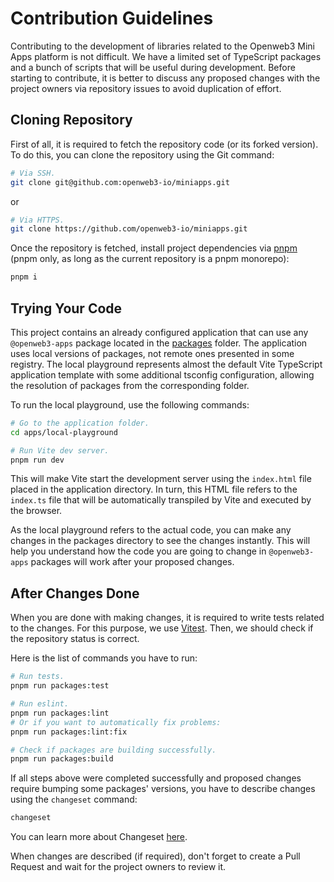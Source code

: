 # Contribution Guidelines

Contributing to the development of libraries related to the Openweb3 Mini Apps platform is not
difficult. We have a limited set of TypeScript packages and a bunch of scripts that will be useful
during development. Before starting to contribute, it is better to discuss any proposed changes with
the project owners via repository issues to avoid duplication of effort.

## Cloning Repository

First of all, it is required to fetch the repository code (or its forked version). To do this, you
can clone the repository using the Git command:

```bash
# Via SSH.
git clone git@github.com:openweb3-io/miniapps.git
```

or

```bash
# Via HTTPS.
git clone https://github.com/openweb3-io/miniapps.git
```

Once the repository is fetched, install project dependencies via [pnpm](https://pnpm.io/) (pnpm
only, as long as the current repository is a pnpm monorepo):

```bash
pnpm i
```

## Trying Your Code

This project contains an already configured application that can use any `@openweb3-apps` package located
in the [packages](packages) folder. The application uses local versions of packages, not remote ones
presented in some registry. The local playground represents almost the default Vite TypeScript
application template with some additional tsconfig configuration, allowing the resolution of
packages from the corresponding folder.

To run the local playground, use the following commands:

```bash
# Go to the application folder.
cd apps/local-playground

# Run Vite dev server.
pnpm run dev
```

This will make Vite start the development server using the `index.html` file placed in the
application directory. In turn, this HTML file refers to the `index.ts` file that will be
automatically transpiled by Vite and executed by the browser.

As the local playground refers to the actual code, you can make any changes in the packages
directory to see the changes instantly. This will help you understand how the code you are going to
change in `@openweb3-apps` packages will work after your proposed changes.

## After Changes Done

When you are done with making changes, it is required to write tests related to the changes. For
this purpose, we use [Vitest](https://vitest.dev/). Then, we should check if the repository status
is correct.

Here is the list of commands you have to run:

```bash
# Run tests.
pnpm run packages:test

# Run eslint.
pnpm run packages:lint
# Or if you want to automatically fix problems:
pnpm run packages:lint:fix

# Check if packages are building successfully.
pnpm run packages:build
```

If all steps above were completed successfully and proposed changes require bumping some packages'
versions, you have to describe changes using the `changeset` command:

```bash
changeset
```

You can learn more about Changeset [here](.changeset/README.md).

When changes are described (if required), don't forget to create a Pull Request and wait for the
project owners to review it.